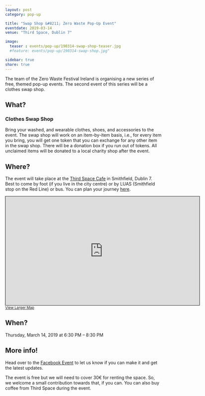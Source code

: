 ```yaml
---
layout: post
category: pop-up

title: "Swap Shop &#8211; Zero Waste Pop-Up Event"
eventdate: 2019-03-14
venue: "Third Space, Dublin 7"

image:
  teaser : events/pop-up/190314-swap-shop-teaser.jpg
  #feature: events/pop-up/190314-swap-shop.jpg"

sidebar: true
share: true
---
```


The team of the Zero Waste Festival Ireland is organising a new series of free, themed pop-up events. The second event of this series will be a clothes swap shop.

## What?

### Clothes Swap Shop

Bring your washed, and wearable clothes, shoes, and accessories to the event. The swap shop will work on an item-by-item basis, i.e., for every item you bring, you will get one token that you can exchange for any other item in the swap shop. There will be a donation box if you run out of tokens. All unclaimed items will be donated to a local charity shop after the event.

## Where?

The event will take place at the [Third Space Cafe](http://thirdspace.ie/) in Smithfield, Dublin 7. Best to come by foot (if you live in the city centre) or by LUAS (Smithfield stop on the Red Line) or bus. You can plan your journey [here](https://journeyplanner.transportforireland.ie/nta/XSLT_TRIP_REQUEST2?language=en).

<iframe width="625" height="350" frameborder="0" scrolling="no" marginheight="0" marginwidth="0" src="https://www.openstreetmap.org/export/embed.html?bbox=-6.280585527420044%2C53.34732506536057%2C-6.277592182159425%2C53.34823772746162&amp;layer=mapnik" style="border: 1px solid black"></iframe><br/><small><a href="https://www.openstreetmap.org/#map=19/53.34778/-6.27909">View Larger Map</a></small>

## When?

Thursday, March 14, 2019 at 6:30 PM &#8211; 8:30 PM

## More info!

Head over to the [Facebook Event](https://www.facebook.com/events/326153964696970/) to let us know if you can make it and get the latest updates.

The event is free but we will need to cover 30€ for renting the space. So, we welcome a small contribution towards that, if you can. You can also buy coffee from Third Space during the event.





